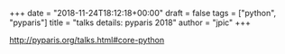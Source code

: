 +++
date = "2018-11-24T18:12:18+00:00"
draft = false
tags = ["python", "pyparis"]
title = "talks details: pyparis 2018"
author = "jpic"
+++

http://pyparis.org/talks.html#core-python


